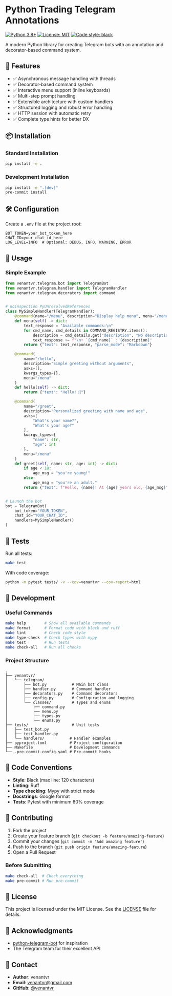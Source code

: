 # Python Trading Telegram Annotations

[![Python 3.8+](https://img.shields.io/badge/python-3.8+-blue.svg)](https://www.python.org/downloads/)
[![License: MIT](https://img.shields.io/badge/License-MIT-yellow.svg)](https://opensource.org/licenses/MIT)
[![Code style: black](https://img.shields.io/badge/code%20style-black-000000.svg)](https://github.com/psf/black)

A modern Python library for creating Telegram bots with an annotation and decorator-based command system.

## 🚀 Features

- ✅ Asynchronous message handling with threads
- ✅ Decorator-based command system
- ✅ Interactive menu support (inline keyboards)
- ✅ Multi-step prompt handling
- ✅ Extensible architecture with custom handlers
- ✅ Structured logging and robust error handling
- ✅ HTTP session with automatic retry
- ✅ Complete type hints for better DX

## 📦 Installation

### Standard Installation

```bash
pip install -e .
```

### Development Installation

```bash
pip install -e ".[dev]"
pre-commit install
```

## 🛠️ Configuration

Create a `.env` file at the project root:

```env
BOT_TOKEN=your_bot_token_here
CHAT_ID=your_chat_id_here
LOG_LEVEL=INFO  # Optional: DEBUG, INFO, WARNING, ERROR
```

## 🎯 Usage

### Simple Example

```python
from venantvr.telegram.bot import TelegramBot
from venantvr.telegram.handler import TelegramHandler
from venantvr.telegram.decorators import command


# noinspection PyUnresolvedReferences
class MySimpleHandler(TelegramHandler):
    @command(name="/menu", description="Display help menu", menu="/menu")
    def menu(self) -> dict:
        text_response = "Available commands:\n"
        for cmd_name, cmd_details in COMMAND_REGISTRY.items():
            description = cmd_details.get("description", "No description.")
            text_response += f"\n• `{cmd_name}` : {description}"
        return {"text": text_response, "parse_mode": "Markdown"}

    @command(
        name="/hello",
        description="Simple greeting without arguments",
        asks=[],
        kwargs_types={},
        menu="/menu"
    )
    def hello(self) -> dict:
        return {"text": "Hello! 👋"}

    @command(
        name="/greet",
        description="Personalized greeting with name and age",
        asks=[
            "What's your name?",
            "What's your age?"
        ],
        kwargs_types={
            "name": str,
            "age": int
        },
        menu="/menu"
    )
    def greet(self, name: str, age: int) -> dict:
        if age < 18:
            age_msg = "you're young!"
        else:
            age_msg = "you're an adult."
        return {"text": f"Hello, {name}! At {age} years old, {age_msg}"}


# Launch the bot
bot = TelegramBot(
    bot_token="YOUR_TOKEN",
    chat_id="YOUR_CHAT_ID",
    handlers=MySimpleHandler()
)
```

## 🧪 Tests

Run all tests:

```bash
make test
```

With code coverage:

```bash
python -m pytest tests/ -v --cov=venantvr --cov-report=html
```

## 🔧 Development

### Useful Commands

```bash
make help        # Show all available commands
make format      # Format code with black and ruff
make lint        # Check code style
make type-check  # Check types with mypy
make test        # Run tests
make check-all   # Run all checks
```

### Project Structure

```
.
├── venantvr/
│   └── telegram/
│       ├── bot.py           # Main bot class
│       ├── handler.py       # Command handler
│       ├── decorators.py    # Command decorators
│       ├── config.py        # Configuration and logging
│       └── classes/         # Types and enums
│           ├── command.py
│           ├── menu.py
│           ├── types.py
│           └── enums.py
├── tests/                   # Unit tests
│   ├── test_bot.py
│   ├── test_handler.py
│   └── handlers/           # Handler examples
├── pyproject.toml          # Project configuration
├── Makefile                # Development commands
└── .pre-commit-config.yaml # Pre-commit hooks
```

## 📝 Code Conventions

- **Style**: Black (max line: 120 characters)
- **Linting**: Ruff
- **Type checking**: Mypy with strict mode
- **Docstrings**: Google format
- **Tests**: Pytest with minimum 80% coverage

## 🤝 Contributing

1. Fork the project
2. Create your feature branch (`git checkout -b feature/amazing-feature`)
3. Commit your changes (`git commit -m 'Add amazing feature'`)
4. Push to the branch (`git push origin feature/amazing-feature`)
5. Open a Pull Request

### Before Submitting

```bash
make check-all  # Check everything
make pre-commit # Run pre-commit
```

## 📄 License

This project is licensed under the MIT License. See the [LICENSE](LICENSE) file for details.

## 🙏 Acknowledgments

- [python-telegram-bot](https://github.com/python-telegram-bot/python-telegram-bot) for inspiration
- The Telegram team for their excellent API

## 📮 Contact

- **Author**: venantvr
- **Email**: venantvr@gmail.com
- **GitHub**: [@venantvr](https://github.com/venantvr)